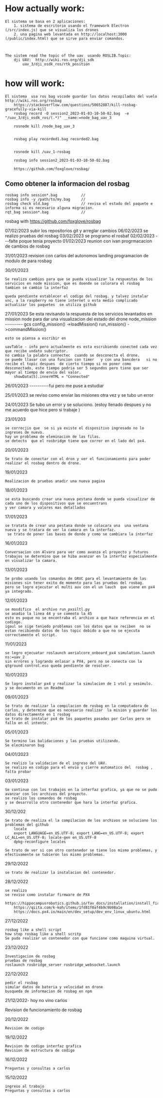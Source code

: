
# How actually work:


    El sistema se basa en 2 aplicaciones:
        1. sistema de escritorio usando el framework Electron (/src/index.js) que se visualiza los drones
        2. una pagina web levantada en http://localhost:3000 (/public/index.html) que se sirve para enviar comandos.

    

    The sistem read the topic of the uav  usando ROSLIB.Topic:
        dji UAV:  http://wiki.ros.org/dji_sdk
            uav_3/dji_osdk_ros/rtk_position



# how will work:
    El sistema  usa ros bag vscode guardar los datos recopilados del vuelo http://wiki.ros.org/rosbag
        https://stackoverflow.com/questions/50652887/kill-rosbag-gracefully-via-kill
        rosbag record -O session2_2023-01-03-10-50-02.bag  -e "/uav_3/dji_osdk_ros/(.*)" __name:=node_bag_uav_3
        
        rosnode kill /node_bag_uav_3


        rosbag play recorded1.bag recorded2.bag


        rosnode kill /uav_1-rosbag

        rosbag info session2_2023-01-03-10-50-02.bag

        https://github.com/foxglove/rosbag/


## Como obtener la informacion del rosbag
    rosbag info session*.bag           // 
    rosbag info -y /path/to/my.bag     //
    rosbag check old.bag               // revisa el estado del paquete e informa si es necesario alguna migracion.
    rqt_bag session*.bag               //

rosbag with 
https://github.com/foxglove/rosbag

07/02/2023
    subir los repositorios git y arreglar cambios
06/02/2023
    se realizo pruebas del rosbag
03/02/2023
    se programo el rosbaf
02/02/2023
    ---falte poque tenia proyecto
01/02/2023
    reunion con ivan 
    progrmacacion de cambios de rosbag

31/01/2023
    revision con carlos del autonomos landing
    programacion de modulo de para rosbag


30/01/2023

    Se realizo cambios para que se pueda visualizar la respuestas de los servicios en node mission, que es doende se colorara el rosbag
    tambien se cambio la interfaz

    queda pendiente establecer el codigo del rosbag. y talvez instalar vnc, a la raspberry no tiene internet u esta medio complicado actualizar los paquetes  se utiliza github
    

27/01/2023
    Se esta revisando la respuesta de los servicios levantados en mission node para dar una visualizacion del estado del drone
    node_mission --------- gcs
    config_mission()    ->loadMission()
    run_mission()   ->commandMission()

    esto se piensa a escribir en

    uavTable - info pero actualmente es esta escribiendo conected cada vez que recibe undato subcriptor.
    no cambia la palabra connectec  cuando se desconecta el drone.
    se puede llavar con una funcion con timer   y con una bancdera   si no recibe el topic despues  de cierto tiempo si no poner como desconectado, este tiempo podria ser 5 segundos pero tiene que ser mayor al tiempo de envio del valor.
        showData[5].innerHTML = "Connected"


26/01/2023
    ----------fui pero me puse a estudiar

25/01/2023
    se reviso como enviar las misiones otra vez y se tubo un error 

24/01/2023
    Se tubo un error  y se soluciono. (estoy llenado despues y no me acuerdo que hice pero si trabaje )

23/01/203

    se correcjio que  se si ya existe el dispositivo ingresado no lo ingreses de nuevo.
    hay un problema de eleminacion de las filas.
    se detecto  que el rosbridge tiene que correr en el lado del px4.

20/01/2023

    Se trato de conectar con el dron y ver el funcionamiento para poder realizar el rosbag dentro de drone.

19/01/2023

    Realizacion de pruebas anadir una nueva pagina 

18/01/2023

    se esta buscando crear una nueva pestana donde se pueda visualizar de cada uno de los dispositivos que se encuentrans 
    y ver camara y valores mas detallados

17/01/2023

    se tratata de crear una pestana donde se colocara una  una ventana nueva y se tratara de ver la camara en la interfaz.
     se trato de poner las bases de donde y como se cambiara la interfaz

16/01/2023

    Conversacion con Alvaro para ver como avanza el proyecto y futuros trabajos se determino que se hiba avanzar en la interfaz especialmente en visualizar la camara.

13/01/2023

    Se probo usando los comandos de GRVC para el levantamiento de las misiones sin tener exito de momento para las pruebas del rosbag.
    pero se logro ejecutar el multi auv con el un lauch  que viene en px4 ya integrado.

12/01/2023

    se mosdifico  el archivo run_pxsiltl.py
    se anadio la linea 44 y se comento la 45
    esto es poque no se encontraba el archivo a que hace referencia en el codiogo.
    igaul se sige teniedo problemas con los datos que se reciben  no se estan recibiendo datos de los topic debido a que no se ejecuta correctamente el script.

11/01/2023

    se legro ejecuatar roslaunch aerialcore_onboard_px4 simulation.launch ns:=uav_2
    sin errores y logrando enlasar a PX4, pero no se conecta con la qtground control.eso queda pendiente de resolver.

10/01/2023

    Se logro instalar px4 y realizar la simulacion de 1 vtol y sesimulo.
    y se documento en un Readme

09/01/2023

    Se trato de realizar la compilacion de rosbag en la computadora de carlos, y determine que es necesario realizar  la mision y guardar los datos directamente en 1 rosbag
    se trato de instalar px4 de los paquetes pasados por Carlos pero se fallo en el intento.

05/01/2023

    Se termino las balidaciones y las pruebas utilizando.
    Se elecminaron bug
    

04/01/2023

    Se realizo la validacion de el ingreso del UAV.
    se realizo en codigo para el envio y cierre automatico del  rosbag , falta probar    

03/01/2023

    Se continuo con los trabajos en la interfaz grafica, ya que no se pudo avanzar con los archivos del proyecto.
    se realizo los comandos de rosbag 
    y se desarrollo otro contenedor que hara la interfaz grafica.

30/12/202

    Se trato de realiza el la compilacion de los archivos se soluciono los problemas del github
        locale
        export LANGUAGE=en_US.UTF-8; export LANG=en_US.UTF-8; export LC_ALL=en_US.UTF-8; locale-gen en_US.UTF-8
        dpkg-reconfigure locales

    Se trato de ver si con otro contenedor se tiene los mismo problemas, y efectivamente se tubieron los mismo problemas.

29/12/2022

    se trato de realizar la instalacion del contenedor.

28/12/2022

    se realizo 
    se reviso como instalar firmware de PX4
        https://hippocampusrobotics.github.io/fav_docs/installation/install_firmware.html
        https://qiita.com/k-koh/items/1fd81f0af4b9c9b98a1e
        https://docs.px4.io/main/en/dev_setup/dev_env_linux_ubuntu.html


27/12/2022

    rosbag like a shell script
    how stop rosbag like a shell scritp
    Se pudo realizar un contenedor con que funcione como maquina virtual.

23/12/2022

    Investigacion de rosbag
    pruebas de rosbag
    roslaunch rosbridge_server rosbridge_websocket.launch


22/12/2022

    pedir el rosbag
    simular datos de bateria y velocidad en drone
    busqueda de informacion de rosbag en npm

 21/12/2022- hoy no vino carlos 

 Revision de funcionamiento de rosbag

 20/12/2022

    Revision de codigo

19/12/2022

    Revision de codigo interfaz grafica
    Revision de estructura de codigo

16/12/2022

    Preguntas y consultas a carlos 

15/12/2022

    ingreso al trabajo
    Preguntas y consultas a carlos